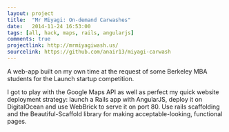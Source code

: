 ```yaml
---
layout: project
title:  "Mr Miyagi: On-demand Carwashes"
date:   2014-11-24 16:53:00
tags: [all, hack, maps, rails, angularjs]
comments: true
projectlink: http://mrmiyagiwash.us/
sourcelink: https://github.com/anair13/miyagi-carwash
---
```


A web-app built on my own time at the request of some Berkeley MBA students for the Launch startup competition.

I got to play with the Google Maps API as well as perfect my quick website deployment strategy: launch a Rails app with AngularJS, deploy it on DigitalOcean and use WebBrick to serve it on port 80. Use rails scaffolding and the Beautiful-Scaffold library for making acceptable-looking, functional pages.